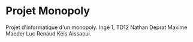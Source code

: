 # Projet Monopoly
 Projet d'informatique d'un monopoly. Ingé 1, TD12 Nathan Deprat Maxime Maeder Luc Renaud Keis Aissaoui.
